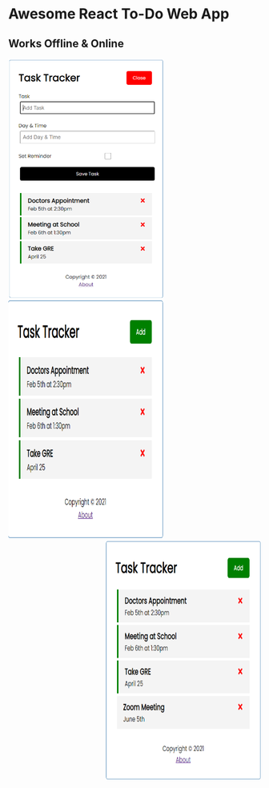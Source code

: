 # Awesome React To-Do Web App

## Works Offline & Online

<a href="url"><img src="https://github.com/JonTimus/Awesome-React-To-Do-App/blob/main/src/pics/image1.png" align="left" height="480" width="310" ></a>
<a href="url"><img src="https://github.com/JonTimus/Awesome-React-To-Do-App/blob/main/src/pics/image2.png" lign="center" height="480" width="310" ></a>
<a href="url"><img src="https://github.com/JonTimus/Awesome-React-To-Do-App/blob/main/src/pics/image3.png" align="right" height="480" width="310" ></a>



